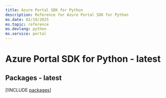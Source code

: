 ```yaml
---
title: Azure Portal SDK for Python
description: Reference for Azure Portal SDK for Python
ms.date: 02/19/2025
ms.topic: reference
ms.devlang: python
ms.service: portal
---
```

# Azure Portal SDK for Python - latest
## Packages - latest
[!INCLUDE [packages](portal-index.md)]